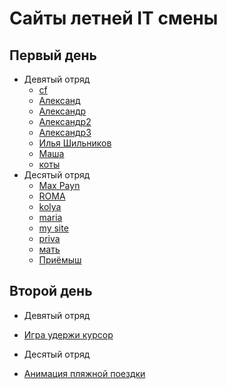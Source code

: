 # Сайты летней IT смены
## Первый день
* Девятый отряд 
  + [cf ](https://pylearn2017.github.io/summer/first/cf/cf.html)
  + [Александ ](https://pylearn2017.github.io/summer/first/Александ/Сайт.html)
  + [Александр ](https://pylearn2017.github.io/summer/first/Александр/сайт.html)
  + [Александр2 ](https://pylearn2017.github.io/summer/first/Александр2/САЙТ.html)
  + [Александр3 ](https://pylearn2017.github.io/summer/first/Александр3/сайт.html)
  + [Илья Шильников ](https://pylearn2017.github.io/summer/first/Илья%20Шильников/cайт.html)
  + [Маша ](https://pylearn2017.github.io/summer/first/Маша/Сайт.html)
  + [коты ](https://pylearn2017.github.io/summer/first/коты/сайт.html)
* Десятый отряд
  + [Max Payn](https://pylearn2017.github.io/summer/first/Max%20Payn/website.html)
  + [ROMA ](https://pylearn2017.github.io/summer/first/ROMA/website.html)
  + [kolya ](https://pylearn2017.github.io/summer/first/kolya/website.html)
  + [maria ](https://pylearn2017.github.io/summer/first/maria/website.html)
  + [my site ](https://pylearn2017.github.io/summer/first/my%20site/website.html)
  + [priva ](https://pylearn2017.github.io/summer/first/priva/website.html)
  + [мать ](https://pylearn2017.github.io/summer/first/мать/website.html)
  + [Приёмыш ](https://pylearn2017.github.io/summer/first/Приёмыш/website.html)
## Второй день
* Девятый отряд 
+ [Игра удержи курсор](https://pylearn2017.github.io/summer/second/Девятый/assets/index.html)
* Десятый отряд
+ [Анимация пляжной поездки](https://pylearn2017.github.io/summer/second/Десятый/assets/index.html)

